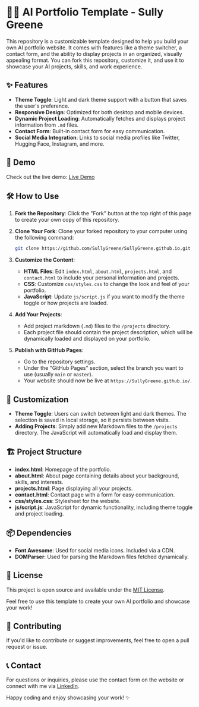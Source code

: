 # 🤖💼 AI Portfolio Template - Sully Greene

This repository is a customizable template designed to help you build your own AI portfolio website. It comes with features like a theme switcher, a contact form, and the ability to display projects in an organized, visually appealing format. You can fork this repository, customize it, and use it to showcase your AI projects, skills, and work experience.

## ✨ Features

- **Theme Toggle**: Light and dark theme support with a button that saves the user's preference.
- **Responsive Design**: Optimized for both desktop and mobile devices.
- **Dynamic Project Loading**: Automatically fetches and displays project information from `.md` files.
- **Contact Form**: Built-in contact form for easy communication.
- **Social Media Integration**: Links to social media profiles like Twitter, Hugging Face, Instagram, and more.

## 🎥 Demo

Check out the live demo: [Live Demo](https://SullyGreene.github.io/)

## 🛠️ How to Use

1. **Fork the Repository**: Click the "Fork" button at the top right of this page to create your own copy of this repository.

2. **Clone Your Fork**: Clone your forked repository to your computer using the following command:

   ```bash
   git clone https://github.com/SullyGreene/SullyGreene.github.io.git
   ```

3. **Customize the Content**:
   - **HTML Files**: Edit `index.html`, `about.html`, `projects.html`, and `contact.html` to include your personal information and projects.
   - **CSS**: Customize `css/styles.css` to change the look and feel of your portfolio.
   - **JavaScript**: Update `js/script.js` if you want to modify the theme toggle or how projects are loaded.

4. **Add Your Projects**:
   - Add project markdown (`.md`) files to the `/projects` directory.
   - Each project file should contain the project description, which will be dynamically loaded and displayed on your portfolio.

5. **Publish with GitHub Pages**:
   - Go to the repository settings.
   - Under the "GitHub Pages" section, select the branch you want to use (usually `main` or `master`).
   - Your website should now be live at `https://SullyGreene.github.io/`.

## 🎨 Customization

- **Theme Toggle**: Users can switch between light and dark themes. The selection is saved in local storage, so it persists between visits.
- **Adding Projects**: Simply add new Markdown files to the `/projects` directory. The JavaScript will automatically load and display them.

## 🏗️ Project Structure

- **index.html**: Homepage of the portfolio.
- **about.html**: About page containing details about your background, skills, and interests.
- **projects.html**: Page displaying all your projects.
- **contact.html**: Contact page with a form for easy communication.
- **css/styles.css**: Stylesheet for the website.
- **js/script.js**: JavaScript for dynamic functionality, including theme toggle and project loading.

## 📦 Dependencies

- **Font Awesome**: Used for social media icons. Included via a CDN.
- **DOMParser**: Used for parsing the Markdown files fetched dynamically.

## 📜 License

This project is open source and available under the [MIT License](LICENSE).

Feel free to use this template to create your own AI portfolio and showcase your work!

## 🤝 Contributing

If you'd like to contribute or suggest improvements, feel free to open a pull request or issue.

## 📞 Contact

For questions or inquiries, please use the contact form on the website or connect with me via [LinkedIn](https://linkedin.com/in/yourusername).

Happy coding and enjoy showcasing your work! ✨

